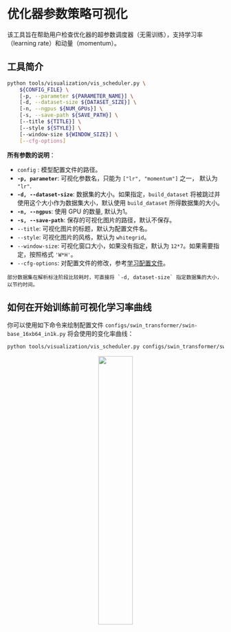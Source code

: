 # 优化器参数策略可视化

该工具旨在帮助用户检查优化器的超参数调度器（无需训练），支持学习率（learning rate）和动量（momentum）。

## 工具简介

```bash
python tools/visualization/vis_scheduler.py \
    ${CONFIG_FILE} \
    [-p, --parameter ${PARAMETER_NAME}] \
    [-d, --dataset-size ${DATASET_SIZE}] \
    [-n, --ngpus ${NUM_GPUs}] \
    [-s, --save-path ${SAVE_PATH}] \
    [--title ${TITLE}] \
    [--style ${STYLE}] \
    [--window-size ${WINDOW_SIZE}] \
    [--cfg-options]
```

**所有参数的说明**：

- `config` : 模型配置文件的路径。
- **`-p, parameter`**: 可视化参数名，只能为 `["lr", "momentum"]` 之一， 默认为 `"lr"`.
- **`-d, --dataset-size`**: 数据集的大小。如果指定，`build_dataset` 将被跳过并使用这个大小作为数据集大小，默认使用 `build_dataset` 所得数据集的大小。
- **`-n, --ngpus`**: 使用 GPU 的数量, 默认为1。
- **`-s, --save-path`**: 保存的可视化图片的路径，默认不保存。
- `--title`: 可视化图片的标题，默认为配置文件名。
- `--style`: 可视化图片的风格，默认为 `whitegrid`。
- `--window-size`: 可视化窗口大小，如果没有指定，默认为 `12*7`。如果需要指定，按照格式 `'W*H'`。
- `--cfg-options`: 对配置文件的修改，参考[学习配置文件](../user_guides/config.md)。

```{note}
部分数据集在解析标注阶段比较耗时，可直接将 `-d, dataset-size` 指定数据集的大小，以节约时间。
```

## 如何在开始训练前可视化学习率曲线

你可以使用如下命令来绘制配置文件 `configs/swin_transformer/swin-base_16xb64_in1k.py` 将会使用的变化率曲线：

```bash
python tools/visualization/vis_scheduler.py configs/swin_transformer/swin-base_16xb64_in1k.py --dataset-size 1281167 --ngpus 16
```

<div align=center><img src="https://user-images.githubusercontent.com/26739999/226544329-cf3a3d45-6ab3-48aa-8972-2c2a58c35e62.png" style=" width: auto; height: 40%; "></div>
